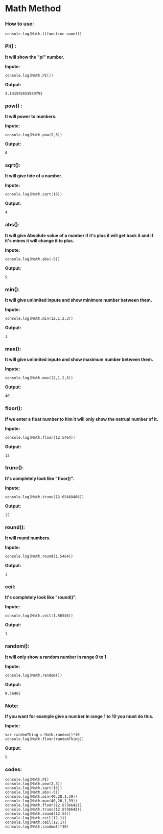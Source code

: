 # Math Method

### How to use:
```
console.log(Math.([function-name]))
```

### PI() : 
**It will show the "pi" number.**

**Inpute:**
```
console.log(Math.PI())
```

**Output:**
```
3.141592653589793
```

### pow() : 
**It will power to numbers.**

**Inpute:**
```
console.log(Math.pow(2,3))
```

**Output:**
```
8
```

### sqrt(): 
**It will give tide of a number.**

**Inpute:**
```
console.log(Math.sqrt(16))
```

**Output:**
```
4
```

### abs(): 
**It will give Absolute value of a number if it's plus it will get back it and if it's mines it will change it to plus.**

**Inpute:**
```
console.log(Math.abs(-5))
```

**Output:**
```
5
```

### min(): 
**It will give unlimited inpute and show minimum number between them.**

**Inpute:**
```
console.log(Math.min(12,1,2,3))
```

**Output:**
```
1
```

### max(): 
**It will give unlimited inpute and show maximum number between them.**

**Inpute:**
```
console.log(Math.max(12,1,2,3))
```

**Output:**
```
40
```

### floor(): 
**If we enter a float number to him it will only show the natrual number of it.**

**Inpute:**
```
console.log(Math.floor(12.5464))
```

**Output:**
```
12
```

### trunc(): 
**It's completely look like "floor()".**

**Inpute:**
```
console.log(Math.trunc(12.65468486))
```

**Output:**
```
12
```

### round(): 
**It will round numbers.**

**Inpute:**
```
console.log(Math.round(1.5464))
```

**Output:**
```
1
```

### ceil: 
**It's completely look like "round()".**

**Inpute:**
```
console.log(Math.ceil(1.56546))
```

**Output:**
```
1
```

### random(): 

**It will only show a random number in range 0 to 1.**

**Inpute:**
```
console.log(Math.random())
```

**Output:**
```
0.56465
```

### Note: 
**If you want for example give a number in range 1 to 10 you must do this.**

**Inpute:**
```
var randomThing = Math.random()*10
console.log(Math.floor(randomThing))
```

**Output:**
```
5
```

### codes:
```
console.log(Math.PI)
console.log(Math.pow(2,3))
console.log(Math.sqrt(16))
console.log(Math.abs(-5))
console.log(Math.min(40,20,1,39))
console.log(Math.max(40,20,1,39))
console.log(Math.floor(12.8736642))
console.log(Math.trunc(12.8736642))
console.log(Math.round(12.54))
console.log(Math.ceil(12.1))
console.log(Math.ceil(12.1))
console.log(Math.random()*10)
```